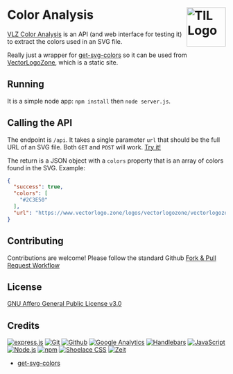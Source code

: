 
# Color Analysis [<img alt="TIL Logo" src="https://color.vectorlogo.zone/favicon.svg" height="90" align="right" />](https://color.vectorlogo.zone/)

[VLZ Color Analysis](https://color.vectorlogo.zone/) is an API (and web interface for testing it) to extract the colors used in an SVG file.

Really just a wrapper for [get-svg-colors](https://github.com/zeke/get-svg-colors) so it can be used from [VectorLogoZone](https://www.vectorlogo.zone/), which is a static site.

## Running

It is a simple node app: `npm install` then `node server.js`.

## Calling the API

The endpoint is `/api`.  It takes a single parameter `url` that should be the full URL of an SVG file.  Both `GET` and `POST` will work.
[Try it!](https://color.vectorlogo.zone/api?url=https://www.vectorlogo.zone/logos/vectorlogozone/vectorlogozone-ar21.svg)

The return is a JSON object with a `colors` property that is an array of colors found in the SVG.  Example:
```json
{
  "success": true,
  "colors": [
    "#2C3E50"
  ],
  "url": "https://www.vectorlogo.zone/logos/vectorlogozone/vectorlogozone-ar21.svg"
}
```

## Contributing

Contributions are welcome!  Please follow the standard Github [Fork & Pull Request Workflow](https://gist.github.com/Chaser324/ce0505fbed06b947d962)

## License

[GNU Affero General Public License v3.0](LICENSE.txt)

## Credits

[![express.js](https://www.vectorlogo.zone/logos/expressjs/expressjs-ar21.svg)](https://expressjs.com/ "Web Framework")
[![Git](https://www.vectorlogo.zone/logos/git-scm/git-scm-ar21.svg)](https://git-scm.com/ "Version control")
[![Github](https://www.vectorlogo.zone/logos/github/github-ar21.svg)](https://github.com/ "Code hosting")
[![Google Analytics](https://www.vectorlogo.zone/logos/google_analytics/google_analytics-ar21.svg)](https://www.google.com/analytics "Traffic Measurement")
[![Handlebars](https://www.vectorlogo.zone/logos/handlebarsjs/handlebarsjs-ar21.svg)](http://handlebarsjs.com/ "Templating")
[![JavaScript](https://www.vectorlogo.zone/logos/javascript/javascript-ar21.svg)](https://developer.mozilla.org/en-US/docs/Web/JavaScript "Programming Language")
[![Node.js](https://www.vectorlogo.zone/logos/nodejs/nodejs-ar21.svg)](https://nodejs.org/ "Application Server")
[![npm](https://www.vectorlogo.zone/logos/npmjs/npmjs-ar21.svg)](https://www.npmjs.com/ "JS Package Management")
[![Shoelace CSS](https://www.vectorlogo.zone/logos/shoelacestyle/shoelacestyle-ar21.svg)](https://shoelace.style/ "CSS")
[![Zeit](https://www.vectorlogo.zone/logos/zeit/zeit-ar21.svg)](https://www.zeit.co/ "Hosting")

* [get-svg-colors](https://github.com/zeke/get-svg-colors)


